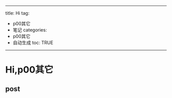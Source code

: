  ---
title: Hi
tag: 
- p00其它 
- 笔记
categories:
- p00其它 
- 自动生成
toc: TRUE
--- 
<h1 id="hip00其它">Hi,p00其它</h1>
<h2 id="post">post</h2>
